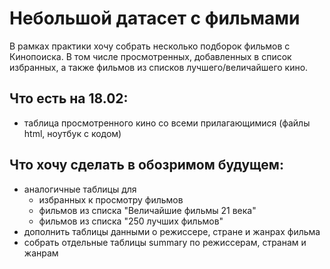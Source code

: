 # Небольшой датасет с фильмами
В рамках практики хочу собрать несколько подборок фильмов с Кинопоиска. В том числе просмотренных, добавленных в список избранных, а также фильмов из списков лучшего/величайшего кино.

## Что есть на 18.02:
* таблица просмотренного кино со всеми прилагающимися (файлы html, ноутбук с кодом)

## Что хочу сделать в обозримом будущем:
* аналогичные таблицы для
  *  избранных к просмотру фильмов
  *  фильмов из списка "Величайшие фильмы 21 века"
  *  фильмов из списка "250 лучших фильмов"
* дополнить таблицы данными о режиссере, стране и жанрах фильма
* собрать отдельные таблицы summary по режиссерам, странам и жанрам
